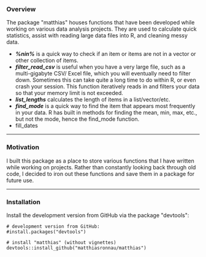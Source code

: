 ### Overview
The package "matthias" houses functions that have been developed while working on various data analysis projects. They are used to calculate quick statistics, assist with reading large data files into R, and cleaning messy data.

* **_%nin%_** is a quick way to check if an item or items are not in a vector or other collection of items.
* **_filter_read_csv_** is useful when you have a very large file, such as a multi-gigabyte CSV/ Excel file, which you will eventually need to filter down. Sometimes this can take quite a long time to do within R, or even crash your session. This function iteratively reads in and filters your data so that your memory limit is not exceeded.
* **_list_lengths_** calculates the length of items in a list/vector/etc.
* **_find_mode_** is a quick way to find the item that appears most frequently in your data. R has built in methods for finding the mean, min, max, etc., but not the mode, hence the find_mode function.
* fill_dates

___
### Motivation
I built this package as a place to store various functions that I have written while working on projects. Rather than constantly looking back through old code, I decided to iron out these functions and save them in a package for future use.
___
### Installation
Install the development version from GitHub via the package "devtools":
    
    # development version from GitHub:
    #install.packages("devtools") 

    # install "matthias" (without vignettes)
    devtools::install_github("matthiasronnau/matthias")

